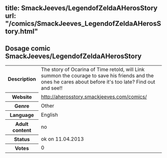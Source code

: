 title: SmackJeeves/LegendofZeldaAHerosStory
url: "/comics/SmackJeeves_LegendofZeldaAHerosStory.html"
---
Dosage comic SmackJeeves/LegendofZeldaAHerosStory
-----------------------------------------

<table class="comicinfo">
<tr>
<th>Description</th><td>The story of Ocarina of Time retold, will Link summon the courage to save his friends and the ones he cares about before it's too late? Find out and see!!</td>
</tr>
<tr>
<th>Website</th><td><a href="http://aherosstory.smackjeeves.com/comics/">http://aherosstory.smackjeeves.com/comics/</a></td>
</tr>
<tr>
<th>Genre</th><td>Other</td>
</tr>
<tr>
<th>Language</th><td>English</td>
</tr>
<tr>
<th>Adult content</th><td>no</td>
</tr>
<tr>
<th>Status</th><td>ok on 11.04.2013</td>
</tr>
<tr>
<th>Votes</th><td>0</div></td>
</tr>
</table>
